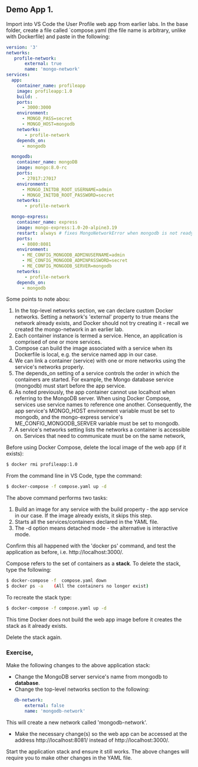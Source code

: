 ## Demo App 1.

Import into VS Code the User Profile web app from earlier labs. In the base folder, create a file called `compose.yaml (the file name is arbitrary, unlike with Dockerfile) and paste in the following:
~~~yaml
version: '3'
networks:
   profile-network:
       external: true
       name: 'mongo-network'
services:
  app:
    container_name: profileapp
    image: profileapp:1.0
    build: .
    ports:
      - 3000:3000
    environment:
      - MONGO_PASS=secret
      - MONGO_HOST=mongodb 
    networks:
       - profile-network
    depends_on:
      - mongodb

  mongodb:
    container_name: mongoDB
    image: mongo:8.0-rc
    ports:
      - 27017:27017
    environment:
      - MONGO_INITDB_ROOT_USERNAME=admin
      - MONGO_INITDB_ROOT_PASSWORD=secret
    networks:
       - profile-network

  mongo-express:
    container_name: express
    image: mongo-express:1.0-20-alpine3.19
    restart: always # fixes MongoNetworkError when mongodb is not ready when mongo-express starts
    ports:
      - 8080:8081
    environment:
      - ME_CONFIG_MONGODB_ADMINUSERNAME=admin
      - ME_CONFIG_MONGODB_ADMINPASSWORD=secret
      - ME_CONFIG_MONGODB_SERVER=mongodb
    networks:
       - profile-network
    depends_on:
      - mongodb
~~~
Some points to note abou:
1. In the top-level networks section, we can declare custom Docker networks. Setting a network's 'external' property to true means the network already exists, and Docker should not try creating it  - recall we created the mongo-network in an earlier lab.
1. Each container instance is termed a service. Hence, an application is comprised of one or more services.
1. Compose can build the image associated with a service when its Dockerfile is local, e.g. the service named app in our case.
1. We can link a container (service) with one or more networks using the service's networks properly.
1. The depends_on setting of a service controls the order in which the containers are started. For example, the Mongo database service (mongodb) must start before the app service.
1. As noted previously, the app container cannot use localhost when referring to the MongoDB server. When using Docker Compose, services use service names to reference one another. Consequently, the app service's MONGO_HOST environment variable must be set to mongodb, and the mongo-express service's ME_CONFIG_MONGODB_SERVER variable must be set to mongodb.
1. A service's networks setting lists the networks a container is accessible on. Services that need to communicate must be on the same network,

Before using Docker Compose, delete the local image of the web app (if it exists):
~~~bash
$ docker rmi profileapp:1.0
~~~

From the command line in VS Code, type the command:
~~~bash
$ docker-compose -f compose.yaml up -d
~~~

The above command performs two tasks:
1. Build an image for any service with the build property - the app service in our case. If the image already exists, it skips this step.
1. Starts all the services/containers declared in the YAML file.
1. The -d option means detached mode - the alternative is interactive mode.

Confirm this all happened with the 'docker ps' command, and test the application as before, i.e. http://localhost:3000/. 

Compose refers to the set of containers as a __stack__. To delete the stack, type the following:
~~~bash
$ docker-compose -f  compose.yaml down
$ docker ps -a    (All the containers no longer exist)
~~~
To recreate the stack type:
~~~bash
$ docker-compose -f compose.yaml up -d
~~~
This time Docker does not build the web app image before it creates the stack as it already exists.

Delete the stack again.


### Exercise,

Make the following changes to the above application stack:
+ Change the MongoDB server service's name from mongodb to __database__.
+ Change the top-level networks section to the following:
~~~yaml
   db-network:
       external: false
       name: 'mongodb-network'
~~~
This will create a new network called 'mongodb-network'.
+ Make the necessary change(s) so the web app can be accessed at the address http://localhost:8081/ instead of http://localhost:3000/.

Start the application stack and ensure it still works. The above changes will require you to make other changes in the YAML file. 
